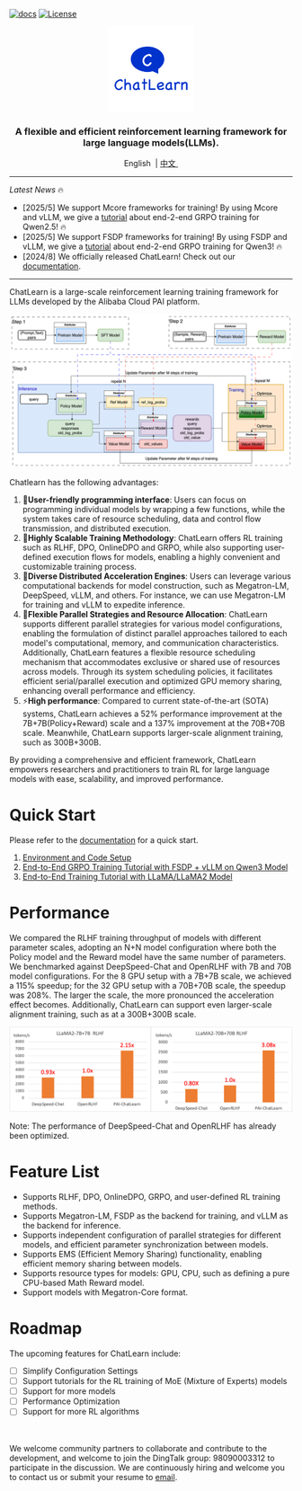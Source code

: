 
[![docs](https://img.shields.io/badge/docs-latest-brightgreen.svg)](https://chatlearn.readthedocs.io/en/latest/)
[![License](https://img.shields.io/badge/License-Apache%202.0-blue.svg)](https://github.com/alibaba/ChatLearn/blob/main/LICENSE)

<p align="center">
  <picture>
    <img alt="ChatLearn" src="docs/images/logo.jpg" width=30%>
  </picture>
</p>

<h3 align="center">
A flexible and efficient reinforcement learning framework for large language models(LLMs).  
</h3>

<p align="center">
        &nbspEnglish&nbsp |  <a href="README_CN.md"> 中文 </a>&nbsp
</p>


---

*Latest News* 🔥
- [2025/5] We support Mcore frameworks for training! By using Mcore and vLLM, we give a [tutorial](docs/en/tutorial/tutorial_grpo_mcore.md) about end-2-end GRPO training for Qwen2.5! 🔥
- [2025/5] We support FSDP frameworks for training! By using FSDP and vLLM, we give a [tutorial](docs/en/tutorial/tutorial_grpo_fsdp.md) about end-2-end GRPO training for Qwen3! 🔥
- [2024/8] We officially released ChatLearn! Check out our [documentation](docs/en/chatlearn.md).

---

ChatLearn is a large-scale reinforcement learning training framework for LLMs developed by the Alibaba Cloud PAI platform.

![RLHF Flow](docs/images/rlhf.png)

Chatlearn has the following advantages:
1. 🚀**User-friendly programming interface**: Users can focus on programming individual models by wrapping a few functions, while the system takes care of resource scheduling, data and control flow transmission, and distributed execution.
2. 🔧**Highly Scalable Training Methodology**: ChatLearn offers RL training such as RLHF, DPO, OnlineDPO and GRPO, while also supporting user-defined execution flows for models, enabling a highly convenient and customizable training process.
3. 🔄**Diverse Distributed Acceleration Engines**: Users can leverage various computational backends for model construction, such as Megatron-LM, DeepSpeed, vLLM, and others. For instance, we can use Megatron-LM for training and vLLM to expedite inference.
4. 🎯**Flexible Parallel Strategies and Resource Allocation**: ChatLearn supports different parallel strategies for various model configurations, enabling the formulation of distinct parallel approaches tailored to each model's computational, memory, and communication characteristics. Additionally, ChatLearn features a flexible resource scheduling mechanism that accommodates exclusive or shared use of resources across models. Through its system scheduling policies, it facilitates efficient serial/parallel execution and optimized GPU memory sharing, enhancing overall performance and efficiency.
5. ⚡**High performance**: Compared to current state-of-the-art (SOTA) systems, ChatLearn achieves a 52% performance improvement at the 7B+7B(Policy+Reward) scale and a 137% improvement at the 70B+70B scale. Meanwhile, ChatLearn supports larger-scale alignment training, such as 300B+300B.

By providing a comprehensive and efficient framework, ChatLearn empowers researchers and practitioners to train RL for large language models with ease, scalability, and improved performance.

# Quick Start

Please refer to the [documentation](https://chatlearn.readthedocs.io/en/latest/) for a quick start.

1. [Environment and Code Setup](docs/en/installation.md)
2. [End-to-End GRPO Training Tutorial with FSDP + vLLM on Qwen3 Model](docs/en/tutorial/tutorial_grpo_fsdp.md)
3. [End-to-End Training Tutorial with LLaMA/LLaMA2 Model](docs/en/tutorial/tutorial_llama2.md)


# Performance

We compared the RLHF training throughput of models with different parameter scales, adopting an N+N model configuration where both the Policy model and the Reward model have the same number of parameters. We benchmarked against DeepSpeed-Chat and OpenRLHF with 7B and 70B model configurations. For the 8 GPU setup with a 7B+7B scale, we achieved a 115% speedup; for the 32 GPU setup with a 70B+70B scale, the speedup was 208%. The larger the scale, the more pronounced the acceleration effect becomes. Additionally, ChatLearn can support even larger-scale alignment training, such as at a 300B+300B scale.

![Compare Performance](docs/images/perf.png)

Note: The performance of DeepSpeed-Chat and OpenRLHF has already been optimized.

# Feature List

- Supports RLHF, DPO, OnlineDPO, GRPO, and user-defined RL training methods.
- Supports Megatron-LM, FSDP as the backend for training, and vLLM as the backend for inference.
- Supports independent configuration of parallel strategies for different models, and efficient parameter synchronization between models.
- Supports EMS (Efficient Memory Sharing) functionality, enabling efficient memory sharing between models.
- Supports resource types for models: GPU, CPU, such as defining a pure CPU-based Math Reward model.
- Support models with Megatron-Core format.

# Roadmap

The upcoming features for ChatLearn include:
- [ ] Simplify Configuration Settings
- [ ] Support tutorials for the RL training of MoE (Mixture of Experts) models
- [ ] Support for more models
- [ ] Performance Optimization
- [ ] Support for more RL algorithms

<br><br>
We welcome community partners to collaborate and contribute to the development, and welcome to join the DingTalk group: 98090003312 to participate in the discussion.
We are continuously hiring and welcome you to contact us or submit your resume to [email](mailto:wanglin.zj@alibaba-inc.com).
